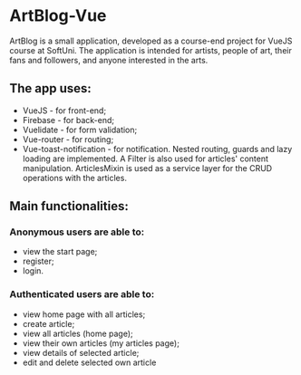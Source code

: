 # ArtBlog-Vue
ArtBlog is a small application, developed as a course-end project for VueJS course at SoftUni.
The application is intended for artists, people of art, their fans and followers, and anyone interested in the arts.

## The app uses:
- VueJS - for front-end;
- Firebase - for back-end;
- Vuelidate - for form validation;
- Vue-router - for routing;
- Vue-toast-notification - for notification.
Nested routing, guards and lazy loading are implemented.
A Filter is also used for articles' content manipulation.
ArticlesMixin is used as a service layer for the CRUD operations with the articles.

## Main functionalities:
### Anonymous users are able to:
  * view the start page;
  * register;
  * login.
  
### Authenticated users are able to:
  * view home page with all articles;
  * create article;
  * view all articles (home page);
  * view their own articles (my articles page);
  * view details of selected article;
  * edit and delete selected own article
  
